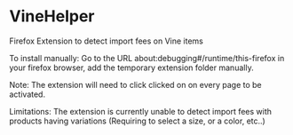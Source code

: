 # VineHelper
Firefox Extension to detect import fees on Vine items

To install manually:
Go to the URL about:debugging#/runtime/this-firefox in your firefox browser, add the temporary extension folder manually.

Note: The extension will need to click clicked on on every page to be activated.

Limitations:
The extension is currently unable to detect import fees with products having variations (Requiring to select a size, or a color, etc..)
